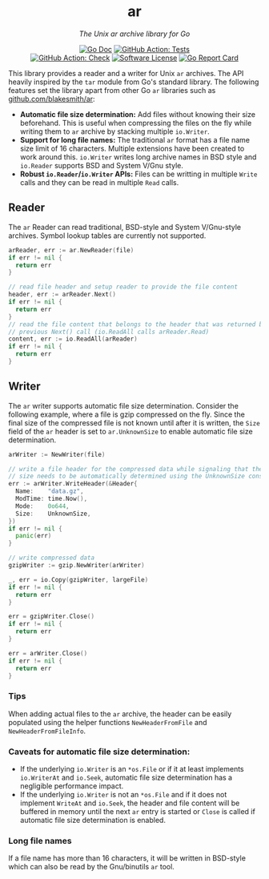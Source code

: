 <p align="center">
  <h1 align="center"><b>ar</b></h1>
  <p align="center"><i>The Unix ar archive library for Go</i></p>
  <p align="center">
    <a href="https://pkg.go.dev/github.com/erikgeiser/ar"><img alt="Go Doc" src="https://img.shields.io/badge/godoc-reference-blue.svg?style=for-the-badge"></a>
    <a href="https://github.com/erikgeiser/ar/actions?workflow=Tests"><img alt="GitHub Action: Tests" src=" https://img.shields.io/github/actions/workflow/status/erikgeiser/ar/tests.yml?branch=main&label=Tests&style=for-the-badge"></a>
    </br>
    <a href="https://github.com/erikgeiser/ar/actions?workflow=Check"><img alt="GitHub Action: Check" src="https://img.shields.io/github/actions/workflow/status/erikgeiser/ar/check.yml?branch=main&label=Check&style=for-the-badge"></a>
    <a href="/LICENSE.md"><img alt="Software License" src="https://img.shields.io/badge/license-MIT-brightgreen.svg?style=for-the-badge"></a>
    <a href="https://goreportcard.com/report/github.com/erikgeiser/ar"><img alt="Go Report Card" src="https://goreportcard.com/badge/github.com/erikgeiser/ar?style=for-the-badge"></a>

  </p>
</p>

This library provides a reader and a writer for Unix `ar` archives. The API
heavily inspired by the `tar` module from Go's standard library. The following
features set the library apart from other Go `ar` libraries such as
[github.com/blakesmith/ar](https://github.com/blakesmith/ar):

- **Automatic file size determination:** Add files without knowing their size
  beforehand. This is useful when compressing the files on the fly while writing
  them to `ar` archive by stacking multiple `io.Writer`.
- **Support for long file names:** The traditional `ar` format has a file name
  size limit of 16 characters. Multiple extensions have been created to work
  around this. `io.Writer` writes long archive names in BSD style and
  `io.Reader` supports BSD and System V/Gnu style.
- **Robust `io.Reader`/`io.Writer` APIs:** Files can be writting in multiple
  `Write` calls and they can be read in multiple `Read` calls.

## Reader

The `ar` Reader can read traditional, BSD-style and System V/Gnu-style archives.
Symbol lookup tables are currently not supported.

```go
arReader, err := ar.NewReader(file)
if err != nil {
  return err
}

// read file header and setup reader to provide the file content
header, err := arReader.Next()
if err != nil {
  return err
}
// read the file content that belongs to the header that was returned by the
// previous Next() call (io.ReadAll calls arReader.Read)
content, err := io.ReadAll(arReader)
if err != nil {
  return err
}
```

## Writer

The `ar` writer supports automatic file size determination. Consider the
following example, where a file is gzip compressed on the fly. Since the final
size of the compressed file is not known until after it is written, the `Size`
field of the `ar` header is set to `ar.UnknownSize` to enable automatic file
size determination.

```go
arWriter := NewWriter(file)

// write a file header for the compressed data while signaling that the file
// size needs to be automatically determined using the UnknownSize constant
err := arWriter.WriteHeader(&Header{
  Name:    "data.gz",
  ModTime: time.Now(),
  Mode:    0o644,
  Size:    UnknownSize,
})
if err != nil {
  panic(err)
}

// write compressed data
gzipWriter := gzip.NewWriter(arWriter)

_, err = io.Copy(gzipWriter, largeFile)
if err != nil {
  return err
}

err = gzipWriter.Close()
if err != nil {
  return err
}

err = arWriter.Close()
if err != nil {
  return err
}
```

### Tips

When adding actual files to the `ar` archive, the header can be easily populated
using the helper functions `NewHeaderFromFile` and `NewHeaderFromFileInfo`.

### Caveats for automatic file size determination:

- If the underlying `io.Writer` is an `*os.File` or if it at least implements
  `io.WriterAt` and `io.Seek`, automatic file size determination has a negligible
  performance impact.
- If the underlying `io.Writer` is not an `*os.File` and if it does not
  implement `WriteAt` and `io.Seek`, the header and file content will be
  buffered in memory until the next `ar` entry is started or `Close` is called
  if automatic file size determination is enabled.

### Long file names

If a file name has more than 16 characters, it will be written in BSD-style
which can also be read by the Gnu/binutils `ar` tool.
